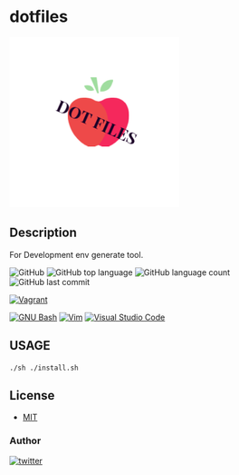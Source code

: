 # dotfiles

![dotfiles](docs/logo.png)

## Description

For Development env generate tool.

<p>

![GitHub](https://img.shields.io/github/license/onesword0618/dotfiles?style=plastic)
![GitHub top language](https://img.shields.io/github/languages/top/onesword0618/dotfiles?style=plastic)
![GitHub language count](https://img.shields.io/github/languages/count/onesword0618/dotfiles?style=plastic)
![GitHub last commit](https://img.shields.io/github/last-commit/onesword0618/dotfiles?style=plastic)

</p>

<p>

[![Vagrant](https://img.shields.io/badge/Vagrant-ffffff?logo=vagrant&logoColor=1868F2)](https://www.vagrantup.com/)

</p>

<p>

[![GNU Bash](https://img.shields.io/badge/GNUBash-ffffff?logo=gnubash&logoColor=4EAA25)](https://www.gnu.org/software/bash/)
[![Vim](https://img.shields.io/badge/Vim-ffffff?logo=vim&logoColor=019733)](https://www.vim.org/)
[![Visual Studio Code](https://img.shields.io/badge/VisualStudioCode-ffffff?logo=visualstudiocode&logoColor=007ACC)](https://code.visualstudio.com/)

</p>



## USAGE

```
./sh ./install.sh
```

## License

- [MIT](./LICENSE)

### Author

[![twitter](https://img.shields.io/badge/twitter-ffffff?style=plastic&logo=twitter&logoColor=1DA1F2)](https://twitter.com/onesword0618)
